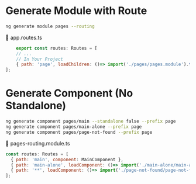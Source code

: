 # Generate Module with Route
``` bash
ng generate module pages --routing 
```

:page_with_curl: app.routes.ts
``` js
    export const routes: Routes = [
    // ... 
    // In Your Project
    { path: 'page', loadChildren: ()=> import('./pages/pages.module').then(m => m.PagesModule) },
];
```

# Generate Component (No Standalone)
``` bash
ng generate component pages/main --standalone false --prefix page
ng generate component pages/main-alone --prefix page
ng generate component pages/page-not-found --prefix page
```

:page_with_curl: pages-routing.module.ts
``` js
const routes: Routes = [
  { path: 'main', component: MainComponent },
  { path: 'main-alone', loadComponent: ()=> import('./main-alone/main-alone.component').then(c => c.MainAloneComponent) },
  { path: '**', loadComponent: ()=> import('./page-not-found/page-not-found.component').then(c => c.PageNotFoundComponent) },
];
```

